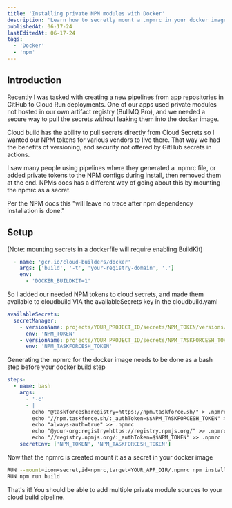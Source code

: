 ```yaml
---
title: 'Installing private NPM modules with Docker'
description: 'Learn how to secretly mount a .npmrc in your docker image to avoid leaking keys.'
publishedAt: 06-17-24
lastEditedAt: 06-17-24
tags:
  - 'Docker'
  - 'npm'
---
```


## Introduction

Recently I was tasked with creating a new pipelines from app repositories in GitHub to Cloud Run deployments. One of our apps used private modules not hosted in our own artifact registry (BullMQ Pro), and we needed a secure way to pull the secrets without leaking them into the docker image.

Cloud build has the ability to pull secrets directly from Cloud Secrets so I wanted our NPM tokens for various vendors to live there. That way we had the benefits of versioning, and security not offered by GitHub secrets in actions.

I saw many people using pipelines where they generated a .npmrc file, or added private tokens to the NPM configs during install, then removed them at the end. NPMs docs has a different way of going about this by mounting the npmrc as a secret.

Per the NPM docs this "will leave no trace after npm dependency installation is done."

## Setup

(Note: mounting secrets in a dockerfile will require enabling BuildKit)



```yml [file.yml]{2} meta-info=val
  - name: 'gcr.io/cloud-builders/docker'
    args: ['build', '-t', 'your-registry-domain', '.']
    env:
      - 'DOCKER_BUILDKIT=1'
```

So I added our needed NPM tokens to cloud secrets, and made them available to cloudbuild VIA the availableSecrets key in the cloudbuild.yaml

```yml
availableSecrets:
  secretManager:
    - versionName: projects/YOUR_PROJECT_ID/secrets/NPM_TOKEN/versions/latest
      env: 'NPM_TOKEN'
    - versionName: projects/YOUR_PROJECT_ID/secrets/NPM_TASKFORCESH_TOKEN/versions/latest
      env: 'NPM_TASKFORCESH_TOKEN'
```

Generating the .npmrc for the docker image needs to be done as a bash step before your docker build step

```yml
steps:
  - name: bash
    args:
      - '-c'
      - |
        echo "@taskforcesh:registry=https://npm.taskforce.sh/" > .npmrc
        echo "//npm.taskforce.sh/:_authToken=$$NPM_TASKFORCESH_TOKEN" >> .npmrc
        echo "always-auth=true" >> .npmrc
        echo "@your-org:registry=https://registry.npmjs.org/" >> .npmrc
        echo "//registry.npmjs.org/:_authToken=$$NPM_TOKEN" >> .npmrc
    secretEnv: ['NPM_TOKEN', 'NPM_TASKFORCESH_TOKEN']
```

Now that the npmrc is created mount it as a secret in your docker image

```bash
RUN --mount=icon=secret,id=npmrc,target=YOUR_APP_DIR/.npmrc npm install
RUN npm run build
```

That's it! You should be able to add multiple private module sources to your cloud build pipeline.
